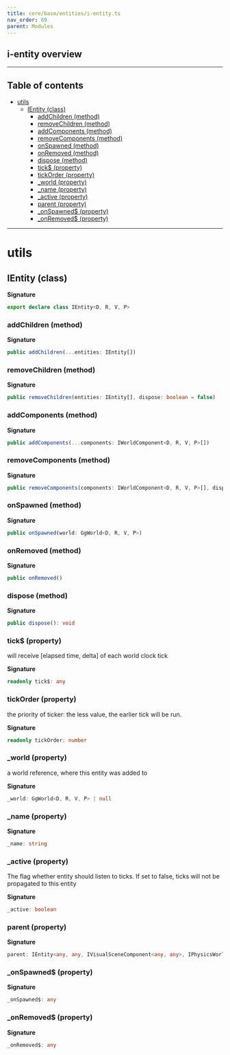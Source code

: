 ```yaml
---
title: core/base/entities/i-entity.ts
nav_order: 69
parent: Modules
---
```


## i-entity overview

---

<h2 class="text-delta">Table of contents</h2>

- [utils](#utils)
  - [IEntity (class)](#ientity-class)
    - [addChildren (method)](#addchildren-method)
    - [removeChildren (method)](#removechildren-method)
    - [addComponents (method)](#addcomponents-method)
    - [removeComponents (method)](#removecomponents-method)
    - [onSpawned (method)](#onspawned-method)
    - [onRemoved (method)](#onremoved-method)
    - [dispose (method)](#dispose-method)
    - [tick$ (property)](#tick-property)
    - [tickOrder (property)](#tickorder-property)
    - [\_world (property)](#_world-property)
    - [\_name (property)](#_name-property)
    - [\_active (property)](#_active-property)
    - [parent (property)](#parent-property)
    - [\_onSpawned$ (property)](#_onspawned-property)
    - [\_onRemoved$ (property)](#_onremoved-property)

---

# utils

## IEntity (class)

**Signature**

```ts
export declare class IEntity<D, R, V, P>
```

### addChildren (method)

**Signature**

```ts
public addChildren(...entities: IEntity[])
```

### removeChildren (method)

**Signature**

```ts
public removeChildren(entities: IEntity[], dispose: boolean = false)
```

### addComponents (method)

**Signature**

```ts
public addComponents(...components: IWorldComponent<D, R, V, P>[])
```

### removeComponents (method)

**Signature**

```ts
public removeComponents(components: IWorldComponent<D, R, V, P>[], dispose: boolean = false)
```

### onSpawned (method)

**Signature**

```ts
public onSpawned(world: GgWorld<D, R, V, P>)
```

### onRemoved (method)

**Signature**

```ts
public onRemoved()
```

### dispose (method)

**Signature**

```ts
public dispose(): void
```

### tick$ (property)

will receive [elapsed time, delta] of each world clock tick

**Signature**

```ts
readonly tick$: any
```

### tickOrder (property)

the priority of ticker: the less value, the earlier tick will be run.

**Signature**

```ts
readonly tickOrder: number
```

### \_world (property)

a world reference, where this entity was added to

**Signature**

```ts
_world: GgWorld<D, R, V, P> | null
```

### \_name (property)

**Signature**

```ts
_name: string
```

### \_active (property)

The flag whether entity should listen to ticks. If set to false, ticks will not be propagated to this entity

**Signature**

```ts
_active: boolean
```

### parent (property)

**Signature**

```ts
parent: IEntity<any, any, IVisualSceneComponent<any, any>, IPhysicsWorldComponent<any, any>> | null
```

### \_onSpawned$ (property)

**Signature**

```ts
_onSpawned$: any
```

### \_onRemoved$ (property)

**Signature**

```ts
_onRemoved$: any
```
